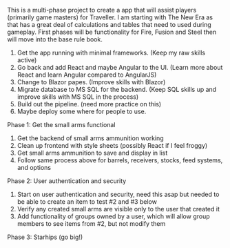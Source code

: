 This is a multi-phase project to create a app that will assist players (primarily game masters) for Traveller. I am starting with The New Era as that has a great deal of calculations and tables that need to used during gameplay. First phases will be functionality for Fire, Fusion and Steel then will move into the base rule book.

1. Get the app running with minimal frameworks. (Keep my raw skills active)
2. Go back and add React and maybe Angular to the UI. (Learn more about React and learn Angular compared to AngularJS)
3. Change to Blazor papes. (Improve skills with Blazor)
4. Migrate database to MS SQL for the backend. (Keep SQL skills up and improve skills with MS SQL in the process)
5. Build out the pipeline. (need more practice on this)
6. Maybe deploy some where for people to use.


Phase 1: Get the small arms functional
1. Get the backend of small arms ammunition working
2. Clean up frontend with style sheets (possibly React if I feel froggy)
3. Get small arms ammunition to save and display in list
4. Follow same process above for barrels, receivers, stocks, feed systems, and options

Phase 2: User authentication and security
1. Start on user authentication and security, need this asap but needed to be able to create an item to test #2 and #3 below
2. Verify any created small arms are visible only to the user that created it
3. Add functionality of groups owned by a user, which will allow group members to see items from #2, but not modify them

Phase 3: Starhips (go big!)
